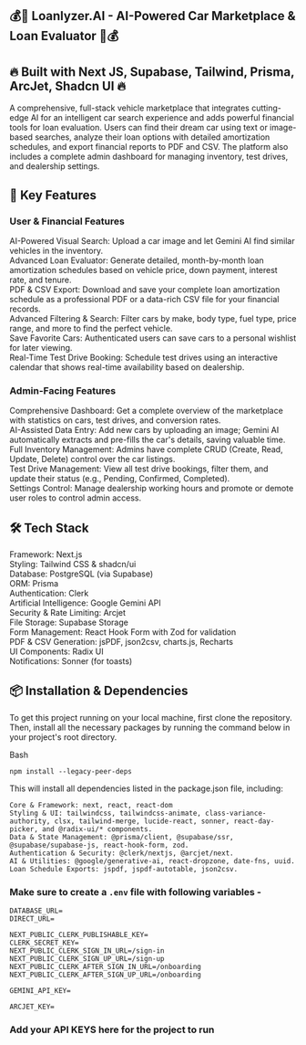 ## 💰🚗 Loanlyzer.AI - AI-Powered Car Marketplace & Loan Evaluator 🚗💰
## 🔥 Built with Next JS, Supabase, Tailwind, Prisma, ArcJet, Shadcn UI 🔥
A comprehensive, full-stack vehicle marketplace that integrates cutting-edge AI for an intelligent car search experience and adds powerful financial tools for loan evaluation. Users can find their dream car using text or image-based searches, analyze their loan options with detailed amortization schedules, and export financial reports to PDF and CSV. The platform also includes a complete admin dashboard for managing inventory, test drives, and dealership settings.


## 🚀 Key Features
### User & Financial Features
AI-Powered Visual Search: Upload a car image and let Gemini AI find similar vehicles in the inventory.     
Advanced Loan Evaluator: Generate detailed, month-by-month loan amortization schedules based on vehicle price, down payment, interest rate, and tenure.     
PDF & CSV Export: Download and save your complete loan amortization schedule as a professional PDF or a data-rich CSV file for your financial records.     
Advanced Filtering & Search: Filter cars by make, body type, fuel type, price range, and more to find the perfect vehicle.     
Save Favorite Cars: Authenticated users can save cars to a personal wishlist for later viewing.      
Real-Time Test Drive Booking: Schedule test drives using an interactive calendar that shows real-time availability based on dealership.      

### Admin-Facing Features
Comprehensive Dashboard: Get a complete overview of the marketplace with statistics on cars, test drives, and conversion rates.     
AI-Assisted Data Entry: Add new cars by uploading an image; Gemini AI automatically extracts and pre-fills the car's details, saving valuable time.     
Full Inventory Management: Admins have complete CRUD (Create, Read, Update, Delete) control over the car listings.     
Test Drive Management: View all test drive bookings, filter them, and update their status (e.g., Pending, Confirmed, Completed).     
Settings Control: Manage dealership working hours and promote or demote user roles to control admin access.    


## 🛠️ Tech Stack

Framework: Next.js     
Styling: Tailwind CSS & shadcn/ui     
Database: PostgreSQL (via Supabase)      
ORM: Prisma     
Authentication: Clerk     
Artificial Intelligence: Google Gemini API     
Security & Rate Limiting: Arcjet    
File Storage: Supabase Storage    
Form Management: React Hook Form with Zod for validation     
PDF & CSV Generation: jsPDF, json2csv, charts.js, Recharts    
UI Components: Radix UI     
Notifications: Sonner (for toasts)    

## 📦 Installation & Dependencies
To get this project running on your local machine, first clone the repository. Then, install all the necessary packages by running the command below in your project's root directory.

Bash
```
npm install --legacy-peer-deps
```
This will install all dependencies listed in the package.json file, including:
```
Core & Framework: next, react, react-dom
Styling & UI: tailwindcss, tailwindcss-animate, class-variance-authority, clsx, tailwind-merge, lucide-react, sonner, react-day-picker, and @radix-ui/* components.
Data & State Management: @prisma/client, @supabase/ssr, @supabase/supabase-js, react-hook-form, zod.
Authentication & Security: @clerk/nextjs, @arcjet/next.
AI & Utilities: @google/generative-ai, react-dropzone, date-fns, uuid.
Loan Schedule Exports: jspdf, jspdf-autotable, json2csv.
```







### Make sure to create a `.env` file with following variables -

```
DATABASE_URL=
DIRECT_URL=

NEXT_PUBLIC_CLERK_PUBLISHABLE_KEY=
CLERK_SECRET_KEY=
NEXT_PUBLIC_CLERK_SIGN_IN_URL=/sign-in
NEXT_PUBLIC_CLERK_SIGN_UP_URL=/sign-up
NEXT_PUBLIC_CLERK_AFTER_SIGN_IN_URL=/onboarding
NEXT_PUBLIC_CLERK_AFTER_SIGN_UP_URL=/onboarding

GEMINI_API_KEY=

ARCJET_KEY=
```
### Add your API KEYS here for the project to run
